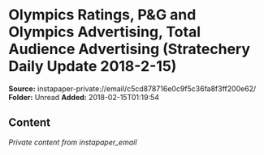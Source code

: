 # Olympics Ratings, P&G and Olympics Advertising, Total Audience Advertising (Stratechery Daily Update 2018-2-15)

**Source:** instapaper-private://email/c5cd878716e0c9f5c36fa8f3ff200e62/
**Folder:** Unread
**Added:** 2018-02-15T01:19:54




## Content
*Private content from instapaper_email*
